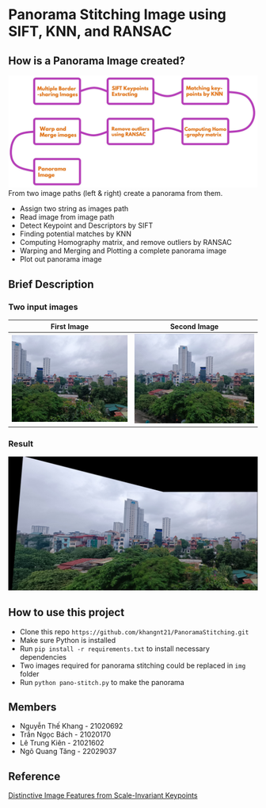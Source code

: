 # Panorama Stitching Image using SIFT, KNN, and RANSAC
## How is a Panorama Image created?
![The steps of Panorama process](./img/process.png)
From two image paths (left & right) create a panorama from them.
* Assign two string as images path
* Read image from image path
* Detect Keypoint and Descriptors by SIFT
* Finding potential matches by KNN
* Computing Homography matrix, and remove outliers by RANSAC
* Warping and Merging and Plotting a complete panorama image
* Plot out panorama image 

## Brief Description
### Two input images
First Image           |  Second Image 
:-------------------------:|:-------------------------:
![](./img/1.jpg)  |  ![](./img/2.jpg)

### Result
![](./img/result.png)

## How to use this project
* Clone this repo `https://github.com/khangnt21/PanoramaStitching.git`
* Make sure Python is installed
* Run `pip install -r requirements.txt` to install necessary dependencies
* Two images required for panorama stitching could be replaced in `img `folder
* Run `python pano-stitch.py` to make the panorama

## Members 
* Nguyễn Thế Khang - 21020692
* Trần Ngọc Bách - 21020170
* Lê Trung Kiên - 21021602
* Ngô Quang Tăng - 22029037

## Reference
[Distinctive Image Features
from Scale-Invariant Keypoints](https://www.cs.ubc.ca/~lowe/papers/ijcv04.pdf)
